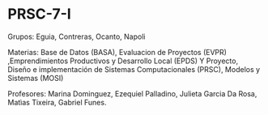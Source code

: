 # PRSC-7-I
Grupos: Eguia, Contreras, Ocanto, Napoli

Materias: Base de Datos (BASA), Evaluacion de Proyectos (EVPR) ,Emprendimientos Productivos y Desarrollo Local (EPDS) Y Proyecto, Diseño e implementación de Sistemas Computacionales (PRSC), Modelos y Sistemas (MOSI)

Profesores: Marina Dominguez, Ezequiel Palladino, Julieta Garcia Da Rosa, Matìas Tixeira, Gabriel Funes.
